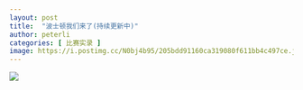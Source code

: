 ```yaml
---
layout: post
title:  "波士顿我们来了(持续更新中)"
author: peterli
categories: [ 比赛实录 ]
image: https://i.postimg.cc/N0bj4b95/205bdd91160ca319080f611bb4c497ce.jpg
---
```



![](https://i.postimg.cc/vBBHS9fX/b418df4657c632105d342d409487d3d5.jpg)<br/><br/>